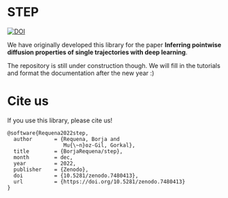 STEP
================

<!-- WARNING: THIS FILE WAS AUTOGENERATED! DO NOT EDIT! -->

<a href="https://doi.org/10.5281/zenodo.7480413"><img src="https://zenodo.org/badge/DOI/10.5281/zenodo.7480413.svg" alt="DOI"></a>

We have originally developed this library for the paper **Inferring
pointwise diffusion properties of single trajectories with deep
learning**.

The repository is still under construction though. We will fill in the
tutorials and format the documentation after the new year :)

# Cite us

If you use this library, please cite us!

    @software{Requena2022step,
      author       = {Requena, Borja and
                      Mu{\~n}oz-Gil, Gorkal},
      title        = {BorjaRequena/step},
      month        = dec,
      year         = 2022,
      publisher    = {Zenodo},
      doi          = {10.5281/zenodo.7480413},
      url          = {https://doi.org/10.5281/zenodo.7480413}
    }
